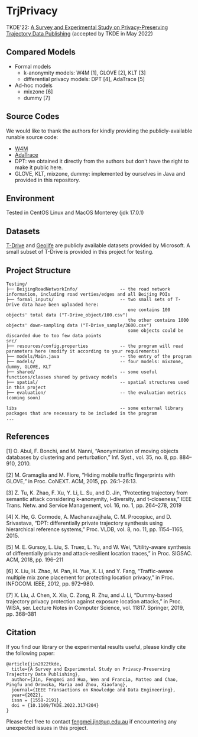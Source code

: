# TrjPrivacy
TKDE'22: [A Survey and Experimental Study on Privacy-Preserving Trajectory Data Publishing](https://ieeexplore.ieee.org/document/9772978) (accepted by TKDE in May 2022)

## Compared Models
- Formal models
  - k-anonymity models: W4M [1], GLOVE [2], KLT [3]
  - differential privacy models: DPT [4], AdaTrace [5]
- Ad-hoc models
  - mixzone [6]
  - dummy [7]

## Source Codes
We would like to thank the authors for kindly providing the publicly-available runable source code:
- [W4M](https://kdd.isti.cnr.it/W4M/)
- [AdaTrace](https://github.com/git-disl/AdaTrace)
- DPT: we obtained it directly from the authors but don't have the right to make it public here. 
- GLOVE, KLT, mixzone, dummy: implemented by ourselves in Java and provided in this repository.

## Environment
Tested in CentOS Linux and MacOS Monterey (jdk 17.0.1)

## Datasets
[T-Drive](https://www.microsoft.com/en-us/research/publication/t-drive-trajectory-data-sample/) and [Geolife](https://www.microsoft.com/en-us/download/details.aspx?id=52367) are publicly available datasets provided by Microsoft.
A small subset of T-Drive is provided in this project for testing.

## Project Structure
    Testing/                                  
    ├── BeijingRoadNetworkInfo/                -- the road network information, including road verties/edges and all Beijing POIs
    ├── formal_inputs/                         -- two small sets of T-Drive data have been uploaded here:
                                                  one contains 100 objects' total data ("T-Drive_object/100.csv")
                                                  the other contains 1000 objects' down-sampling data ("T-Drive_sample/3600.csv")
                                                  some objects could be discarded due to too few data points
    src/                                      
    ├── resources/config.properties            -- the program will read parameters here (modify it according to your requirements)
    ├── models/Main.java                       -- the entry of the program
    ├── models/                                -- four models: mixzone, dummy, GLOVE, KLT
    ├── shared/                                -- some useful functions/classes shared by privacy models
    ├── spatial/                               -- spatial structures used in this project
    ├── evaluation/                            -- the evaluation metrics (coming soon)
    
    libs                                       -- some external library packages that are necessary to be included in the program
    ...                 


## References
[1] O. Abul, F. Bonchi, and M. Nanni, “Anonymization of moving objects databases by clustering and perturbation,” Inf. Syst., vol. 35, no. 8, pp. 884–910, 2010.

[2] M. Gramaglia and M. Fiore, “Hiding mobile traffic fingerprints with GLOVE,” in Proc. CoNEXT. ACM, 2015, pp. 26:1–26:13.

[3] Z. Tu, K. Zhao, F. Xu, Y. Li, L. Su, and D. Jin, “Protecting trajectory from semantic attack considering k-anonymity, l-diversity, and t-closeness,” IEEE Trans. Netw. and Service Management, vol. 16, no. 1, pp. 264–278, 2019

[4] X. He, G. Cormode, A. Machanavajjhala, C. M. Procopiuc, and D. Srivastava, “DPT: differentially private trajectory synthesis using hierarchical reference systems,” Proc. VLDB, vol. 8, no. 11, pp. 1154–1165, 2015.

[5] M. E. Gursoy, L. Liu, S. Truex, L. Yu, and W. Wei, “Utility-aware synthesis of differentially private and attack-resilient location traces,” in Proc. SIGSAC. ACM, 2018, pp. 196–211

[6] X. Liu, H. Zhao, M. Pan, H. Yue, X. Li, and Y. Fang, “Traffic-aware multiple mix zone placement for protecting location privacy,” in Proc. INFOCOM. IEEE, 2012, pp. 972–980.

[7] X. Liu, J. Chen, X. Xia, C. Zong, R. Zhu, and J. Li, “Dummy-based trajectory privacy protection against exposure location attacks,” in Proc. WISA, ser. Lecture Notes in Computer Science, vol. 11817. Springer, 2019, pp. 368–381

## Citation

If you find our library or the experimental results useful, please kindly cite the following paper:
```
@article{jin2022tkde,
  title={A Survey and Experimental Study on Privacy-Preserving Trajectory Data Publishing},
  author={Jin, Fengmei and Hua, Wen and Francia, Matteo and Chao, Pingfu and Orowska, Maria and Zhou, Xiaofang},
  journal={IEEE Transactions on Knowledge and Data Engineering},
  year={2022},
  issn = {1558-2191},
  doi = {10.1109/TKDE.2022.3174204}
}
```

Please feel free to contact fengmei.jin@uq.edu.au if encountering any unexpected issues in this project.
